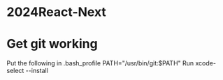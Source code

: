 # 2024React-Next

# Get git working
Put the following in .bash_profile
   PATH="/usr/bin/git:$PATH"
Run
   xcode-select --install

